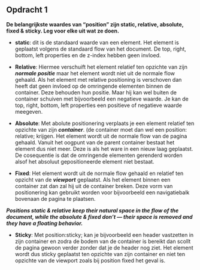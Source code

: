 ## Opdracht 1

**De belangrijkste waardes van “position” zijn static, relative, absolute, fixed & sticky. Leg voor elke uit wat ze doen.**

- **static**: dit is de standaard waarde van een element. Het element is geplaatst volgens de standaard flow van het document. De top, right, bottom, left properties en de z-index hebben geen invloed.

- **Relative**: Hiermee verschuift het element relatief ten opzichte van zijn **_normale positie_** maar het element wordt niet uit de normale flow gehaald. Als het element met relative positioning is verschoven dan heeft dat geen invloed op de omringende elementen binnen de container. Deze behouden hun positie. Maar hij kan wel buiten de container schuiven met bijvoorbeeld een negatieve waarde. Je kan de top, right, bottom, left properties een positieve of negatieve waarde meegeven.

- **Absolute**: Met abolute positionering verplaats je een element relatief ten opzichte van zijn **_container_**. (de container moet dan wel een position: relative; krijgen. Het element wordt uit de normale flow van de pagina gehaald. Vanuit het oogpunt van de parent container bestaat het element dus niet meer. Deze is als het ware in een nieuw laag geplaatst. De cosequentie is dat de omringende elementen gerenderd worden alsof het absoluut gepositioneerde element niet bestaat.

- **Fixed**: Het element wordt uit de normale flow gehaald en relatief ten opzicht van de **_viewport_** geplaatst. Als het element binnen een container zat dan zal hij uit de container breken. Deze vorm van positionering kan gebruikt worden voor bijvoorbeeld een navigatiebalk bovenaan de pagina te plaatsen.

**_Positions static & relative keep their natural space in the flow of the document, while the absolute & fixed don’t — their space is removed and they have a floating behavior._**

- **Sticky**: Met position:sticky; kan je bijvoorbeeld een header vastzetten in zijn container en zodra de bodem van de container is bereikt dan scollt de pagina gewoon verder zonder dat je de header nog ziet. Het element wordt dus sticky geplaatst ten opzichte van zijn container en niet ten opzichte van de viewport zoals bij position fixed het geval is.
